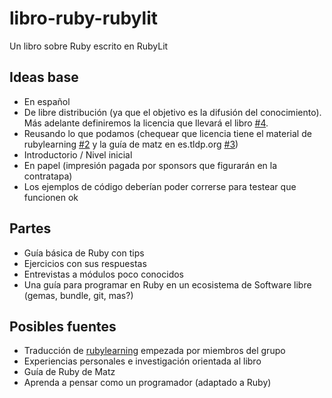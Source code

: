 libro-ruby-rubylit
==================

Un libro sobre Ruby escrito en RubyLit

Ideas base
----------

* En español
* De libre distribución (ya que el objetivo es la difusión del conocimiento). Más adelante definiremos la licencia que llevará el libro [#4](https://github.com/rubylit/libro-ruby-rubylit/issues/4).
* Reusando lo que podamos (chequear que licencia tiene el material de rubylearning [#2](https://github.com/rubylit/libro-ruby-rubylit/issues/2) y la guía de matz en es.tldp.org [#3](https://github.com/rubylit/libro-ruby-rubylit/issues/3))
* Introductorio / Nivel inicial
* En papel (impresión pagada por sponsors que figurarán en la contratapa)
* Los ejemplos de código deberían poder correrse para testear que funcionen ok

Partes
------

* Guía básica de Ruby con tips
* Ejercicios con sus respuestas
* Entrevistas a módulos poco conocidos
* Una guía para programar en Ruby en un ecosistema de Software libre (gemas, bundle, git, mas?)

Posibles fuentes
----------------

* Traducción de [rubylearning]( https://www.dropbox.com/sh/vvhkyj55in1nqgt/AAD2stsQpDpnaIFoiGdcjuGja?dl=0) empezada por miembros del grupo
* Experiencias personales e investigación orientada al libro
* Guía de Ruby de Matz
* Aprenda a pensar como un programador (adaptado a Ruby)
